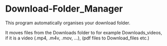 # Download-Folder_Manager
 This program automatically organises your download folder.
 
 It moves files from the Downloads folder to for example Downloads_videos, if it is a video (.mp4, .m4v, .mov, ...), (pdf files to Download_files etc.)
